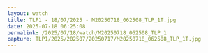 ```yaml
---
layout: watch
title: TLP1 - 18/07/2025 - M20250718_062508_TLP_1T.jpg
date: 2025-07-18 06:25:08
permalink: /2025/07/18/watch/M20250718_062508_TLP_1
capture: TLP1/2025/202507/20250717/M20250718_062508_TLP_1T.jpg
---
```

